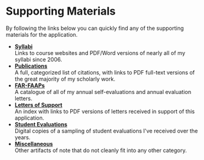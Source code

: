 # Supporting Materials

By following the links below you can quickly find any of the supporting materials for the application.

* **[Syllabi](/supporting_materials/syllabi.md)**<br>Links to course websites and PDF/Word versions of nearly all of my syllabi since 2006.
* **[Publications](/supporting_materials/publications.md)**<br>A full, categorized list of citations, with links to PDF full-text versions of the great majority of my scholarly work.
* **[FAR-FAAPs](/supporting_materials/far-faaps.md)**<br>A catalogue of all of my annual self-evaluations and annual evaluation letters.
* **[Letters of Support](/supporting_materials/letters.md)**<br>An index with links to PDF versions of letters received in support of this application.
* **[Student Evaluations](/supporting_materials/evals.md)**<br>Digital copies of a sampling of student evaluations I've received over the years.
* **[Miscellaneous](/supporting_materials/misc.md)**<br>Other artifacts of note that do not cleanly fit into any other category.